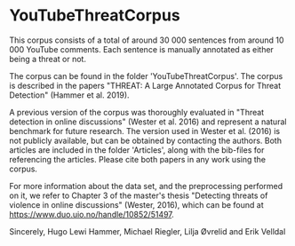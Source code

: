 
# YouTubeThreatCorpus

This corpus consists of a total of around 30 000 sentences from around 10 000 YouTube comments. Each sentence is manually annotated as either being a threat or not. 

The corpus can be found in the folder 'YouTubeThreatCorpus'. The corpus is described in the papers "THREAT: A Large Annotated Corpus for Threat Detection" (Hammer et al. 2019). 

A previous version of the corpus was thoroughly evaluated in "Threat detection in online discussions" (Wester et al. 2016) and represent a natural benchmark for future research. The version used in Wester et al. (2016) is not publicly available, but can be obtained by contacting the authors. Both articles are included in the folder 'Articles', along with the bib-files for referencing the articles. Please cite both papers in any work using the corpus.

For more information about the data set, and the preprocessing performed on it, we refer to Chapter 3 of the master's thesis "Detecting threats of violence in online discussions" (Wester, 2016), which can be found at https://www.duo.uio.no/handle/10852/51497.

Sincerely,
Hugo Lewi Hammer, Michael Riegler, Lilja Øvrelid and Erik Velldal
